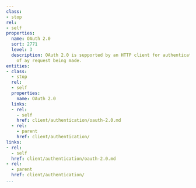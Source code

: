 ```yaml
---
class:
- stop
rel:
- self
properties:
  name: OAuth 2.0
  sort: 2771
  level: 3
  description: OAuth 2.0 is supported by an HTTP client for authentication as part
    of ay request being made.
entities:
- class:
  - stop
  rel:
  - self
  properties:
    name: OAuth 2.0
  links:
  - rel:
    - self
    href: client/authentication/oauth-2.0.md
  - rel:
    - parent
    href: client/authentication/
links:
- rel:
  - self
  href: client/authentication/oauth-2.0.md
- rel:
  - parent
  href: client/authentication/
...
```

